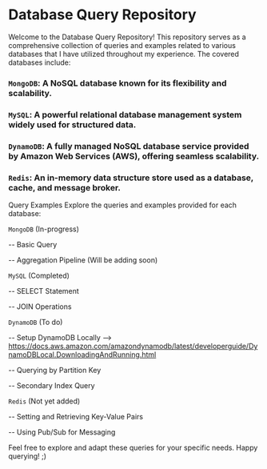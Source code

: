 # Database Query Repository

Welcome to the Database Query Repository! This repository serves as a comprehensive collection of queries and examples related to various databases that I have utilized throughout my experience. The covered databases include:

### `MongoDB`: A NoSQL database known for its flexibility and scalability.

### `MySQL`: A powerful relational database management system widely used for structured data.

### `DynamoDB`: A fully managed NoSQL database service provided by Amazon Web Services (AWS), offering seamless scalability.

### `Redis`: An in-memory data structure store used as a database, cache, and message broker.

Query Examples
Explore the queries and examples provided for each database:

``MongoDB`` (In-progress)

-- Basic Query

-- Aggregation Pipeline (Will be adding soon)

``MySQL`` (Completed)

-- SELECT Statement

-- JOIN Operations

``DynamoDB`` (To do)

-- Setup DynamoDB Locally --> https://docs.aws.amazon.com/amazondynamodb/latest/developerguide/DynamoDBLocal.DownloadingAndRunning.html 

-- Querying by Partition Key

-- Secondary Index Query

``Redis`` (Not yet added)

-- Setting and Retrieving Key-Value Pairs

-- Using Pub/Sub for Messaging


Feel free to explore and adapt these queries for your specific needs. Happy querying! ;)
